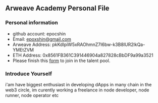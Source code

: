 ## Arweave Academy Personal File

### Personal information

- github account: epocshin
- Email: epoxshin@gmail.com
- Arweave Address: pkKdIpiW5xRAOhmnZ7I6bw-k3B8IUR2lkQa-YMEtZVM
- ETH Address: 0x8561FB361C391446904a827828cBbDF9a99a3521
- Please finish this [form](https://docs.google.com/forms/d/e/1FAIpQLSfWA5fIIcBgmRppm3jNz5vmf9Mai_QMVil-2pO4r7YKn_Zhtw/viewform?usp=sf_link) to join in the talent pool.

### Introduce Yourself
 i'am have biggest enthusiast in developing dApps in many chain in the web3 circle, im curently working a freelance in node developer, node runner, node operator etc
